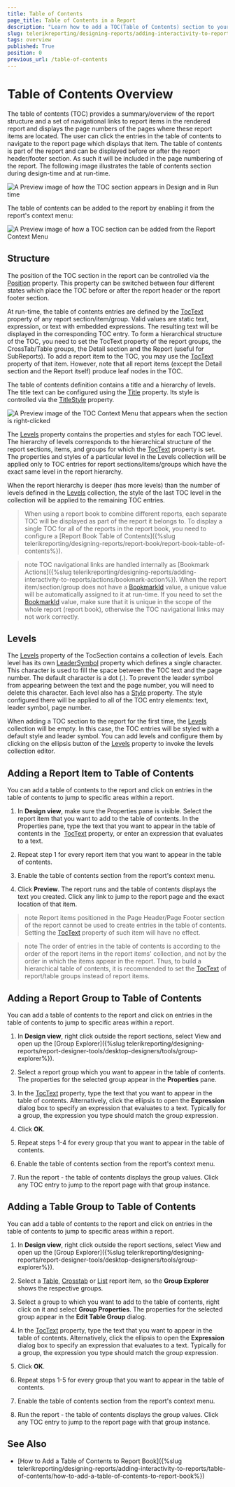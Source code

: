 ```yaml
---
title: Table of Contents
page_title: Table of Contents in a Report 
description: "Learn how to add a TOC(Table of Contents) section to your report, as well as how to change its Structure and how the TOC Levels are determined."
slug: telerikreporting/designing-reports/adding-interactivity-to-reports/table-of-contents/overview
tags: overview
published: True
position: 0
previous_url: /table-of-contents
---
```


# Table of Contents Overview

The table of contents (TOC) provides a summary/overview of the report structure and a set of navigational links to report items in the rendered report and displays the page numbers of the pages where these report items are located. The user can click the entries in the table of contents to navigate to the report page which displays that item. The table of contents is part of the report and can be displayed before or after the report header/footer section. As such it will be included in the page numbering of the report. The following image illustrates the table of contents section during design-time and at run-time.

![A Preview image of how the TOC section appears in Design and in Run time](images/toc01.png)

The table of contents can be added to the report by enabling it from the report's context menu:

![A Preview image of how a TOC section can be added from the Report Context Menu](images/tocReportContextMenu.png)

## Structure

The position of the TOC section in the report can be controlled via the [Position](/api/Telerik.Reporting.TocSection#Telerik_Reporting_TocSection_Position) property. This property can be switched between four different states which place the TOC before or after the report header or the report footer section.

At run-time, the table of contents entries are defined by the [TocText](/api/Telerik.Reporting.ReportItemBase#Telerik_Reporting_ReportItemBase_TocText) property of any report section/item/group. Valid values are static text, expression, or text with embedded expressions. The resulting text will be displayed in the corresponding TOC entry. To form a hierarchical structure of the TOC, you need to set the TocText property of the report groups, the CrossTab/Table groups, the Detail section and the Report (useful for SubReports). To add a report item to the TOC, you may use the [TocText](/api/Telerik.Reporting.ReportItemBase#Telerik_Reporting_ReportItemBase_TocText) property of that item. However, note that all report items (except the Detail section and the Report itself) produce leaf nodes in the TOC.

The table of contents definition contains a title and a hierarchy of levels. The title text can be configured using the [Title](/api/Telerik.Reporting.TocSection#Telerik_Reporting_TocSection_Title) property. Its style is controlled via the [TitleStyle](/api/Telerik.Reporting.TocSection#Telerik_Reporting_TocSection_TitleStyle) property.

![A Preview image of the TOC Context Menu that appears when the section is right-clicked](images/tocContextMenu.png)

The [Levels](/api/Telerik.Reporting.TocSection#Telerik_Reporting_TocSection_Levels) property contains the properties and styles for each TOC level. The hierarchy of levels corresponds to the hierarchical structure of the report sections, items, and groups for which the [TocText](/api/Telerik.Reporting.ReportItemBase#Telerik_Reporting_ReportItemBase_TocText) property is set. The properties and styles of a particular level in the Levels collection will be applied only to TOC entries for report sections/items/groups which have the exact same level in the report hierarchy.

When the report hierarchy is deeper (has more levels) than the number of levels defined in the [Levels](/api/Telerik.Reporting.TocSection#Telerik_Reporting_TocSection_Levels) collection, the style of the last TOC level in the collection will be applied to the remaining TOC entries.

> When using a report book to combine different reports, each separate TOC will be displayed as part of the report it belongs to. To display a single TOC for all of the reports in the report book, you need to configure a [Report Book Table of Contents]({%slug telerikreporting/designing-reports/report-book/report-book-table-of-contents%}).

>note TOC navigational links are handled internally as [Bookmark Actions]({%slug telerikreporting/designing-reports/adding-interactivity-to-reports/actions/bookmark-action%}). When the report item/section/group does not have a [BookmarkId](/api/Telerik.Reporting.ReportItemBase#Telerik_Reporting_ReportItemBase_BookmarkId) value, a unique value will be automatically assigned to it at run-time. If you need to set the [BookmarkId](/api/Telerik.Reporting.ReportItemBase#Telerik_Reporting_ReportItemBase_BookmarkId) value, make sure that it is unique in the scope of the whole report (report book), otherwise the TOC navigational links may not work correctly.

## Levels

The [Levels](/api/Telerik.Reporting.TocSection#Telerik_Reporting_TocSection_Levels) property of the TocSection contains a collection of levels. Each level has its own [LeaderSymbol](/api/Telerik.Reporting.TocLevel#Telerik_Reporting_TocLevel_LeaderSymbol) property which defines a single character. This character is used to fill the space between the TOC text and the page number. The default character is a dot (.). To prevent the leader symbol from appearing between the text and the page number, you will need to delete this character. Each level also has a [Style](/api/Telerik.Reporting.Drawing#Telerik_Reporting_Drawing_Style) property. The style configured there will be applied to all of the TOC entry elements: text, leader symbol, page number.

When adding a TOC section to the report for the first time, the [Levels](/api/Telerik.Reporting.TocSection#Telerik_Reporting_TocSection_Levels) collection will be empty. In this case, the TOC entries will be styled with a default style and leader symbol. You can add levels and configure them by clicking on the ellipsis button of the [Levels](/api/Telerik.Reporting.TocSection#Telerik_Reporting_TocSection_Levels) property to invoke the levels collection editor.

## Adding a Report Item to Table of Contents

You can add a table of contents to the report and click on entries in the table of contents to jump to specific areas within a report.

1. In __Design view__, make sure the Properties pane is visible. Select the report item that you want to add to the table of contents. In the Properties pane, type the text that you want to appear in the table of contents in the  [TocText](/api/Telerik.Reporting.ReportItemBase#Telerik_Reporting_ReportItemBase_TocText) property, or enter an expression that evaluates to a text.

1. Repeat step 1 for every report item that you want to appear in the table of contents.

1. Enable the table of contents section from the report's context menu.

1. Click __Preview__. The report runs and the table of contents displays the text you created. Click any link to jump to the report page and the exact location of that item.

>note Report items positioned in the Page Header/Page Footer section of the report cannot be used to create entries in the table of contents. Setting the [TocText](/api/Telerik.Reporting.ReportItemBase#Telerik_Reporting_ReportItemBase_TocText) property of such item will have no effect.

>note The order of entries in the table of contents is according to the order of the report items in the report items' collection, and not by the order in which the items appear in the report. Thus, to build a hierarchical table of contents, it is recommended to set the [TocText](/api/Telerik.Reporting.ReportItemBase#Telerik_Reporting_ReportItemBase_TocText) of report/table groups instead of report items.

## Adding a Report Group to Table of Contents

You can add a table of contents to the report and click on entries in the table of contents to jump to specific areas within a report.

1. In __Design view__, right click outside the report sections, select View and open up the [Group Explorer]({%slug telerikreporting/designing-reports/report-designer-tools/desktop-designers/tools/group-explorer%}).

1. Select a report group which you want to appear in the table of contents. The properties for the selected group appear in the __Properties__ pane.

1. In the [TocText](/api/Telerik.Reporting.Group#Telerik_Reporting_Group_TocText) property, type the text that you want to appear in the table of contents. Alternatively, click the ellipsis to open the __Expression__ dialog box to specify an expression that evaluates to a text. Typically for a group, the expression you type should match the group expression.

1. Click __OK__.

1. Repeat steps 1-4 for every group that you want to appear in the table of contents.

1. Enable the table of contents section from the report's context menu.

1. Run the report - the table of contents displays the group values. Click any TOC entry to jump to the report page with that group instance.

## Adding a Table Group to Table of Contents

You can add a table of contents to the report and click on entries in the table of contents to jump to specific areas within a report.

1. In __Design view__, right click outside the report sections, select View and open up the [Group Explorer]({%slug telerikreporting/designing-reports/report-designer-tools/desktop-designers/tools/group-explorer%}).

1. Select a [Table](/api/Telerik.Reporting.Table), [Crosstab](/api/Telerik.Reporting.Crosstab) or [List](/api/Telerik.Reporting.List) report item, so the __Group Explorer__ shows the respective groups.

1. Select a group to which you want to add to the table of contents, right click on it and select __Group Properties__. The properties for the selected group appear in the __Edit Table Group__ dialog.

1. In the [TocText](/api/Telerik.Reporting.TableGroup#Telerik_Reporting_TableGroup_TocText) property, type the text that you want to appear in the table of contents. Alternatively, click the ellipsis to open the __Expression__ dialog box to specify an expression that evaluates to a text. Typically for a group, the expression you type should match the group expression.

1. Click __OK__.

1. Repeat steps 1-5 for every group that you want to appear in the table of contents.

1. Enable the table of contents section from the report's context menu.

1. Run the report - the table of contents displays the group values. Click any TOC entry to jump to the report page with that group instance.

## See Also

* [How to Add a Table of Contents to Report Book]({%slug telerikreporting/designing-reports/adding-interactivity-to-reports/table-of-contents/how-to-add-a-table-of-contents-to-report-book%})
